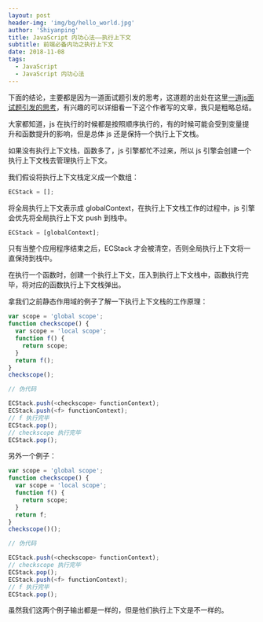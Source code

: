 ```yaml
---
layout: post
header-img: 'img/bg/hello_world.jpg'
author: 'Shiyanping'
title: JavaScript 内功心法——执行上下文
subtitle: 前端必备内功之执行上下文
date: 2018-11-08
tags:
  - JavaScript
  - JavaScript 内功心法
---
```


下面的结论，主要都是因为一道面试题引发的思考，这道题的出处在这里[一道js面试题引发的思考](https://github.com/kuitos/kuitos.github.io/issues/18)，有兴趣的可以详细看一下这个作者写的文章，我只是粗略总结。

大家都知道，js 在执行的时候都是按照顺序执行的，有的时候可能会受到变量提升和函数提升的影响，但是总体 js 还是保持一个执行上下文栈。

如果没有执行上下文栈，函数多了，js 引擎都忙不过来，所以 js 引擎会创建一个执行上下文栈去管理执行上下文。

我们假设将执行上下文栈定义成一个数组：

```js
ECStack = [];
```

将全局执行上下文表示成 globalContext，在执行上下文栈工作的过程中，js 引擎会优先将全局执行上下文 push 到栈中。

```js
ECStack = [globalContext];
```

只有当整个应用程序结束之后，ECStack 才会被清空，否则全局执行上下文将一直保持到栈中。

在执行一个函数时，创建一个执行上下文，压入到执行上下文栈中，函数执行完毕，将对应的函数执行上下文栈弹出。

拿我们之前静态作用域的例子了解一下执行上下文栈的工作原理：

```js
var scope = 'global scope';
function checkscope() {
  var scope = 'local scope';
  function f() {
    return scope;
  }
  return f();
}
checkscope();
```

```js
// 伪代码

ECStack.push(<checkscope> functionContext);
ECStack.push(<f> functionContext);
// f 执行完毕
ECStack.pop();
// checkscope 执行完毕
ECStack.pop();
```

另外一个例子：

```js
var scope = 'global scope';
function checkscope() {
  var scope = 'local scope';
  function f() {
    return scope;
  }
  return f;
}
checkscope()();
```

```js
// 伪代码

ECStack.push(<checkscope> functionContext);
// checkscope 执行完毕
ECStack.pop();
ECStack.push(<f> functionContext);
// f 执行完毕
ECStack.pop();
```

虽然我们这两个例子输出都是一样的，但是他们执行上下文是不一样的。
